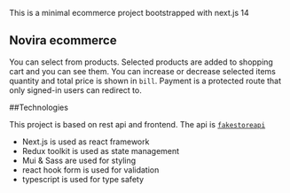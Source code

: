 This is a minimal ecommerce project bootstrapped with next.js 14

## Novira ecommerce
You can select from products. Selected products are added to shopping cart and you can see them.
You can increase or decrease selected items quantity and total price is shown in `bill`.
Payment is a protected route that only signed-in users can redirect to. 

##Technologies

This project is based on rest api and frontend.
The api is [`fakestoreapi`](https://fakestoreapi.com)

- Next.js is used as react framework
- Redux toolkit is used as state management
- Mui & Sass are used for styling
- react hook form is used for validation
- typescript is used for type safety

